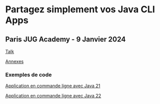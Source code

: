 # Partagez simplement vos Java CLI Apps

## Paris JUG Academy - 9 Janvier 2024

[Talk](https://java-cli-apps.github.io/)

[Annexes](https://java-cli-apps.github.io/Annexes.html)

### Exemples de code

[Application en commande ligne avec Java 21](exemples/generate-data-21/README.md)

[Application en commande ligne avec Java 22](exemples/generate-data-22/README.md)
